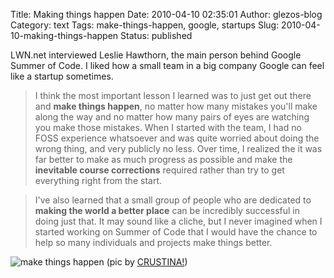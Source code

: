 Title: Making things happen
Date: 2010-04-10 02:35:01
Author: glezos-blog
Category: text
Tags: make-things-happen, google, startups
Slug: 2010-04-10-making-things-happen
Status: published

LWN.net interviewed Leslie Hawthorn, the main person behind Google Summer of Code. I liked how a small team in a big company Google can feel like a startup sometimes.

> I think the most important lesson I learned was to just get out there and **make things happen**, no matter how many mistakes you'll make along the way and no matter how many pairs of eyes are watching you make those mistakes. When I started with the team, I had no FOSS experience whatsoever and was quite worried about doing the wrong thing, and very publicly no less. Over time, I realized the it was far better to make as much progress as possible and make the **inevitable course corrections** required rather than try to get everything right from the start.

> I've also learned that a small group of people who are dedicated to **making the world a better place** can be incredibly successful in doing just that. It may sound like a cliche, but I never imagined when I started working on Summer of Code that I would have the chance to help so many individuals and projects make things better.

<img src="http://farm4.static.flickr.com/3309/3271350050_d8ddeb25b1.jpg" alt="make things happen">
(pic by <a href="http://www.flickr.com/photos/crustina/3271349698/">CRUSTINA!</a>)
